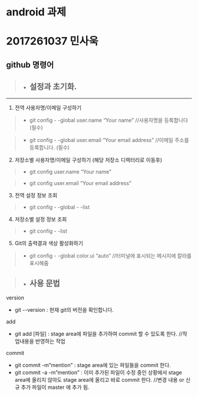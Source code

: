 # android 과제
2017261037 민사욱
=================


## github 명령어
> + ## **설정과 초기화.**
---


1. 전역 사용자명/이메일 구성하기

> * git config - -global user.name “Your name”                    //사용자명을 등록합니다 (필수)

> * git config - -global user.email “Your email address”         //이메일 주소를 등록합니다. (필수)

2. 저장소별 사용자명/이메일 구성하기 (해당 저장소 디렉터리로 이동후)

> * git config user.name “Your name”

> * git config user.email “Your email address”

3. 전역 설정 정보 조회

> * git config - -global - -list

4. 저장소별 설정 정보 조회

> * git config - -list

5. Git의 출력결과 색상 활성화하기

> * git config - -global color.ui “auto”       //터미널에 표시되는 메시지에 칼라를 표시해줌


> + ## **사용 문법**

version
* git --version  : 현재 git의 버전을 확인합니다.

add
* git add [파일] : stage area에 파일을 추가하여 commit 할 수 있도록 한다.
 //작업내용을 반영하는 작업
 
commit
* git commit -m”mention” : stage area에 있는 파일들을 commit 한다.
* git commit -a -m”mention” : 이미 추가된 파일이 수정 중인 상황에서 stage area에 올리지 않아도 stage area에 올리고 바로 commit 한다.
//변경 내용 or 신규 추가 파일이 master 에 추가 됨.

